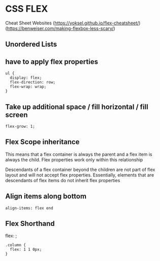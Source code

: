 # CSS FLEX
Cheat Sheet Websites
(https://yoksel.github.io/flex-cheatsheet/)
(https://benweiser.com/making-flexbox-less-scary/)

## Unordered Lists
## have to apply flex properties
```
ul {
  display: flex;
  flex-direction: row;
  flex-wrap: wrap;
}
```

## Take up additional space / fill horizontal / fill screen
`flex-grow: 1;`

## Flex Scope inheritance
This means that a flex container is always the parent and a flex item is always
the child. Flex properties work only within this relationship

Descendants of a flex container beyond the children are not part of flex layout
and will not accept flex properties. Essentially, elements that are descendants
of flex items do not inherit flex properties

## Align items along bottom
`align-items: flex end`

## Flex Shorthand
flex: <flex-grow> <flex-shrink> <flex-basis>;
```
.column {
  flex: 1 1 0px;
}
```
